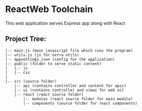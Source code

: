 # ReactWeb Toolchain
This web application serves Express app along with React

## Project Tree:
```
|-- main.js (main javascript file which runs the program)
|-- utils.js (js for extra utils)
|-- appsettings.json (config for the application)
|-- public (folder to serve static content)
|   |-- js
|   |-- css
|
|-- src (source folder)
    |-- api (contains controller and content for apis)
    |-- ui (contains controller and views for web ui)
    |-- react (react source folder)
        |-- modules (react source folder for main module)
        |-- components (source folder for react components)
```